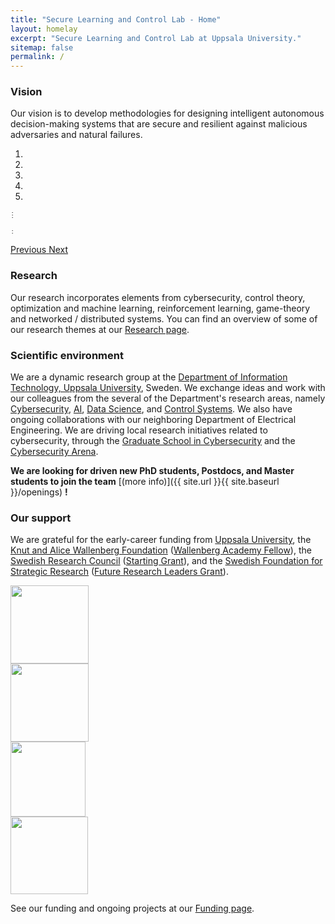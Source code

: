 ```yaml
---
title: "Secure Learning and Control Lab - Home"
layout: homelay
excerpt: "Secure Learning and Control Lab at Uppsala University."
sitemap: false
permalink: /
---
```


### Vision
Our vision is to develop methodologies for designing intelligent autonomous decision-making systems that are secure and resilient against malicious adversaries and natural failures. 

<div markdown="0" id="carousel" class="carousel slide" data-ride="carousel" data-interval="4000" data-pause="hover" >
    <!-- Menu -->
    <ol class="carousel-indicators">
        <li data-target="#carousel" data-slide-to="0" class="active"></li>
        <li data-target="#carousel" data-slide-to="1"></li>
        <li data-target="#carousel" data-slide-to="2"></li>
        <li data-target="#carousel" data-slide-to="3"></li>
        <li data-target="#carousel" data-slide-to="4"></li>
    </ol>
 
<div class="carousel-inner" markdown="0">
    <div class="item active">
        <img src="{{ '/images/slider7001400/ECC2024_Outside.jpg' | relative_url }}" height="4" alt="Slide 1" />
    </div>
    <div class="item">
        <img src="{{ '/images/slider7001400/Workshop_Outside.jpg' | relative_url }}" height="4" alt="Slide 2" />
    </div> 
    <div class="item">
        <img src="{{ '/images/slider7001400/DISC_2022_USLC.jpg' | relative_url }}" height="4" alt="Slide 3" />
    </div>  
    <div class="item">
        <img src="{{ '/images/slider7001400/Angstrom_Outside.jpg' | relative_url }}" height="4" alt="Slide 4" />
    </div>
    <div class="item">
        <img src="{{ '/images/slider7001400/uppsala_photo.jpg' | relative_url }}" height="4" alt="Slide 5" />
    </div>          
</div>
  <a class="left carousel-control" href="#carousel" role="button" data-slide="prev">
    <span class="glyphicon glyphicon-chevron-left" aria-hidden="true"></span>
    <span class="sr-only">Previous</span>
  </a>
  <a class="right carousel-control" href="#carousel" role="button" data-slide="next">
    <span class="glyphicon glyphicon-chevron-right" aria-hidden="true"></span>
    <span class="sr-only">Next</span>
  </a>
</div>


### Research
Our research incorporates elements from cybersecurity, control theory, optimization and machine learning, reinforcement learning, game-theory and networked / distributed systems. You can find an overview of some of our research themes at our [Research page](research).


### Scientific environment
We are a dynamic research group at the [Department of Information Technology, Uppsala University](http://www.it.uu.se), Sweden. We exchange ideas and work with our colleagues from the several of the Department's research areas, namely [Cybersecurity](https://www.it.uu.se/research/cybersecurity), [AI](https://www.it.uu.se/research/artificial-intelligence), [Data Science](https://www.it.uu.se/research/data-science), and [Control Systems](https://www.it.uu.se/research/control-and-dynamical-systems). We also have ongoing collaborations with our neighboring Department of Electrical Engineering. We are driving local research initiatives related to cybersecurity, through the [Graduate School in Cybersecurity](http://www.it.uu.se/research/research-arenas/security/graduate_school) and the [Cybersecurity Arena](http://www.it.uu.se/research/research-arenas/security).

 **We are looking for driven new PhD students, Postdocs, and Master students to join the team** [(more info)]({{ site.url }}{{ site.baseurl }}/openings) **!**


### Our support
We are grateful for the early-career funding from [Uppsala University](http://www.it.uu.se), the [Knut and Alice Wallenberg Foundation](https://kaw.wallenberg.org/) ([Wallenberg Academy Fellow](https://kaw.wallenberg.org/en/andre-teixeira)), the [Swedish Research Council](https://www.vr.se) ([Starting Grant](https://www.vr.se/english/applying-for-funding/calls/2018-03-07-starting-grant-within-natural-and-engineering-sciences.html)), and the [Swedish Foundation for Strategic Research](https://strategiska.se) ([Future Research Leaders Grant](https://strategiska.se/en/research/ongoing-research/framtidens-forskningsledare-7/)).

<div class="row">

<div class="col-sm-3 clearfix vcenter">
<img src="{{ site.url }}{{ site.baseurl }}/images/logopic/UU_logo_4f125px.png" style="width: 125px">

</div>

<div class="col-sm-3 clearfix vcenter">
<img src="{{ site.url }}{{ site.baseurl }}/images/logopic/KAW_Logotype_Large.png" style="width: 125px">

</div>

<div class="col-sm-3 clearfix vcenter">
<img src="{{ site.url }}{{ site.baseurl }}/images/logopic/svart_fyrkant_eng.png" style="width: 120px">

</div>

<div class="col-sm-2 clearfix vcenter">
<img src="{{ site.url }}{{ site.baseurl }}/images/logopic/ssf_gb_rgb-300x247.png" style="width: 124px">

</div>

</div>

See our funding and ongoing projects at our [Funding page](funding).
 
 

